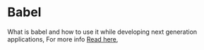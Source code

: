 # Babel

What is babel and how to use it while developing next generation applications, For more info [Read here](https://medium.com/@codersauthority/what-is-babel-and-how-to-use-it-while-developing-next-generation-applications-e289f5ec94ec),
